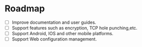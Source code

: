 # Roadmap

- [ ] Improve documentation and user guides.
- [ ] Support features such as encryption, TCP hole punching,etc.
- [ ] Support Android, IOS and other mobile platforms.
- [ ] Support Web configuration management.
